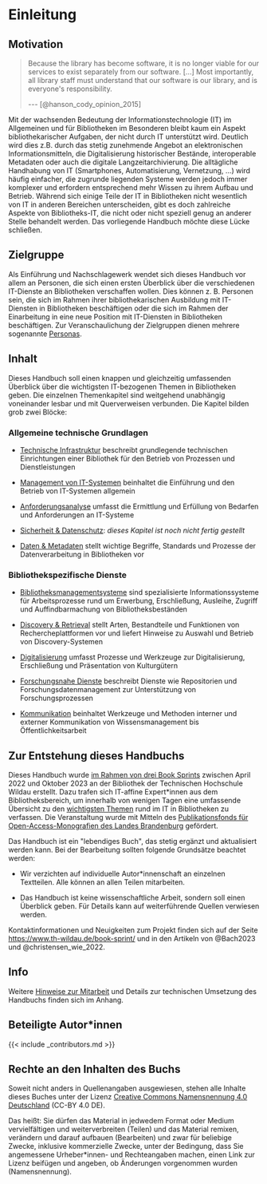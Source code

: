# Einleitung

## Motivation

> Because the library has become software, it is no longer viable for
> our services to exist separately from our software. \[\...\] Most
> importantly, all library staff must understand that our software is
> our library, and is everyone's responsibility.
>
> --- \[@hanson_cody_opinion_2015\]

Mit der wachsenden Bedeutung der Informationstechnologie (IT) im
Allgemeinen und für Bibliotheken im Besonderen bleibt kaum ein Aspekt
bibliothekarischer Aufgaben, der nicht durch IT unterstützt wird.
Deutlich wird dies z.B. durch das stetig zunehmende Angebot an
elektronischen Informationsmitteln, die Digitalisierung historischer
Bestände, interoperable Metadaten oder auch die digitale
Langzeitarchivierung. Die alltägliche Handhabung von IT (Smartphones,
Automatisierung, Vernetzung, ...) wird häufig einfacher, die zugrunde
liegenden Systeme werden jedoch immer komplexer und erfordern
entsprechend mehr Wissen zu ihrem Aufbau und Betrieb. Während sich
einige Teile der IT in Bibliotheken nicht wesentlich von IT in anderen
Bereichen unterscheiden, gibt es doch zahlreiche Aspekte von
Bibliotheks-IT, die nicht oder nicht speziell genug an anderer Stelle
behandelt werden. Das vorliegende Handbuch möchte diese Lücke schließen.

## Zielgruppe

Als Einführung und Nachschlagewerk wendet sich dieses Handbuch vor allem
an Personen, die sich einen ersten Überblick über die verschiedenen
IT-Dienste an Bibliotheken verschaffen wollen. Dies können z. B.
Personen sein, die sich im Rahmen ihrer bibliothekarischen Ausbildung
mit IT-Diensten in Bibliotheken beschäftigen oder die sich im Rahmen der
Einarbeitung in eine neue Position mit IT-Diensten in Bibliotheken
beschäftigen. Zur Veranschaulichung der Zielgruppen dienen mehrere
sogenannte [Personas](#zielgruppe).

## Inhalt

Dieses Handbuch soll einen knappen und gleichzeitig umfassenden
Überblick über die wichtigsten IT-bezogenen Themen in Bibliotheken
geben. Die einzelnen Themenkapitel sind weitgehend unabhängig
voneinander lesbar und mit Querverweisen verbunden. Die Kapitel bilden
grob zwei Blöcke:

### Allgemeine technische Grundlagen

-   [Technische Infrastruktur](infrastruktur.md) beschreibt grundlegende
    technischen Einrichtungen einer Bibliothek für den Betrieb von
    Prozessen und Dienstleistungen

-   [Management von IT-Systemen](management.md) beinhaltet die
    Einführung und den Betrieb von IT-Systemen allgemein

-   [Anforderungsanalyse](anforderungen.md) umfasst die Ermittlung und
    Erfüllung von Bedarfen und Anforderungen an IT-Systeme

-   [Sicherheit & Datenschutz](sicherheit.md): *dieses Kapitel ist noch
    nicht fertig gestellt*

-   [Daten & Metadaten](metadaten.md) stellt wichtige Begriffe,
    Standards und Prozesse der Datenverarbeitung in Bibliotheken vor

### Bibliothekspezifische Dienste

-   [Bibliotheksmanagementsysteme](bibliotheksmanagementsysteme.md) sind
    spezialisierte Informationssysteme für Arbeitsprozesse rund um
    Erwerbung, Erschließung, Ausleihe, Zugriff und Auffindbarmachung von
    Bibliotheksbeständen

-   [Discovery & Retrieval](discovery.md) stellt Arten, Bestandteile und
    Funktionen von Rechercheplattformen vor und liefert Hinweise zu
    Auswahl und Betrieb von Discovery-Systemen

-   [Digitalisierung](digitalisierung.md) umfasst Prozesse und Werkzeuge
    zur Digitalisierung, Erschließung und Präsentation von Kulturgütern

-   [Forschungsnahe Dienste](forschungsnahe-dienste.md) beschreibt
    Dienste wie Repositorien und Forschungsdatenmanagement zur
    Unterstützung von Forschungsprozessen

-   [Kommunikation](kommunikation.md) beinhaltet Werkzeuge und Methoden
    interner und externer Kommunikation von Wissensmanagement bis
    Öffentlichkeitsarbeit

## Zur Entstehung dieses Handbuchs

Dieses Handbuch wurde [im Rahmen von drei Book
Sprints](https://www.th-wildau.de/book-sprint/) zwischen April 2022 und
Oktober 2023 an der Bibliothek der Technischen Hochschule Wildau
erstellt. Dazu trafen sich IT-affine Expert\*innen aus dem
Bibliotheksbereich, um innerhalb von wenigen Tagen eine umfassende
Übersicht zu den [wichtigsten Themen](#inhalt) rund im IT in
Bibliotheken zu verfassen. Die Veranstaltung wurde mit Mitteln des
[Publikationsfonds für Open-Access-Monografien des Landes
Brandenburg](https://open-access-brandenburg.de/fonds/) gefördert.

Das Handbuch ist ein "lebendiges Buch", das stetig ergänzt und
aktualisiert werden kann. Bei der Bearbeitung sollten folgende
Grundsätze beachtet werden:

-   Wir verzichten auf individuelle Autor\*innenschaft an einzelnen
    Textteilen. Alle können an allen Teilen mitarbeiten.

-   Das Handbuch ist keine wissenschaftliche Arbeit, sondern soll einen
    Überblick geben. Für Details kann auf weiterführende Quellen
    verwiesen werden.

Kontaktinformationen und Neuigkeiten zum Projekt finden sich auf der
Seite <https://www.th-wildau.de/book-sprint/> und in den Artikeln von
\@Bach2023 und \@christensen_wie_2022.

## Info

Weitere [Hinweise zur Mitarbeit](#mitarbeit) und Details zur technischen
Umsetzung des Handbuchs finden sich im Anhang.

## Beteiligte Autor\*innen

{{\< include \_contributors.md \>}}

## Rechte an den Inhalten des Buchs

Soweit nicht anders in Quellenangaben ausgewiesen, stehen alle Inhalte
dieses Buches unter der Lizenz [Creative Commons Namensnennung 4.0
Deutschland](https://creativecommons.org/licenses/by/4.0/de/) (CC-BY 4.0
DE).

Das heißt: Sie dürfen das Material in jedwedem Format oder Medium
vervielfältigen und weiterverbreiten (Teilen) und das Material remixen,
verändern und darauf aufbauen (Bearbeiten) und zwar für beliebige
Zwecke, inklusive kommerzielle Zwecke, unter der Bedingung, dass Sie
angemessene Urheber\*innen- und Rechteangaben machen, einen Link zur
Lizenz beifügen und angeben, ob Änderungen vorgenommen wurden
(Namensnennung).
